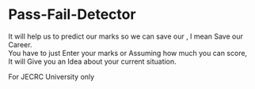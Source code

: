 # Pass-Fail-Detector
 It will help us to predict our marks so we can save our , I mean Save our Career.  
 You have to just Enter your marks or Assuming how much you can score,   
 It will Give you an Idea about your current situation.  
   
  
  For JECRC University only